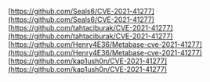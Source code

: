 [https://github.com/Seals6/CVE-2021-41277](https://github.com/Seals6/CVE-2021-41277)
[https://github.com/tahtaciburak/CVE-2021-41277](https://github.com/tahtaciburak/CVE-2021-41277)
[https://github.com/Henry4E36/Metabase-cve-2021-41277](https://github.com/Henry4E36/Metabase-cve-2021-41277)
[https://github.com/kap1ush0n/CVE-2021-41277](https://github.com/kap1ush0n/CVE-2021-41277)
